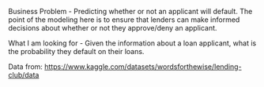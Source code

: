 Business Problem - Predicting whether or not an applicant will default. The point of the modeling here is to ensure that lenders can make informed decisions about whether or not they approve/deny an applicant. 

What I am looking for - Given the information about a loan applicant, what is the probability they default on their loans.

Data from: https://www.kaggle.com/datasets/wordsforthewise/lending-club/data
